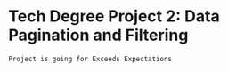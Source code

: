 # Tech Degree Project 2: Data Pagination and Filtering
    Project is going for Exceeds Expectations
